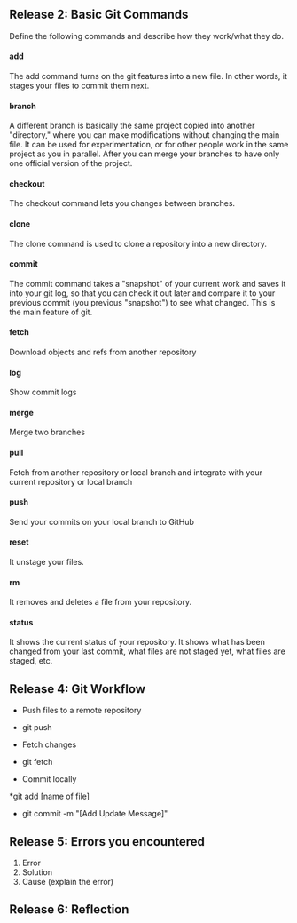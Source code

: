 ## Release 2: Basic Git Commands
Define the following commands and describe how they work/what they do.  


#### add
<!-- Your defnition here -->
The add command turns on the git features into a new file. In other words, it stages your files to commit them next.

#### branch
<!-- Your defnition here -->
A different branch is basically the same project copied into another "directory," where you can make modifications without changing the main file. It can be used for experimentation, or for other people work in the same project as you in parallel. After you can merge your branches to have only one official version of the project.

#### checkout
<!-- Your defnition here -->
The checkout command lets you changes between branches.

#### clone
<!-- Your defnition here -->
The clone command is used to clone a repository into a new directory.

#### commit
<!-- Your defnition here -->
The commit command takes a "snapshot" of your current work and saves it into your git log, so that you can check it out later and compare it to your previous commit (you previous "snapshot") to see what changed. This is the main feature of git.

#### fetch
<!-- Your defnition here -->
Download objects and refs from another repository

#### log
<!-- Your defnition here -->
Show commit logs

#### merge
<!-- Your defnition here -->
Merge two branches

#### pull
<!-- Your defnition here -->
Fetch from another repository or local branch and integrate with your current repository or local branch

#### push
<!-- Your defnition here -->
Send your commits on your local branch to GitHub

#### reset
<!-- Your defnition here -->
It unstage your files.

#### rm
<!-- Your defnition here -->
It removes and deletes a file from your repository.

#### status
It shows the current status of your repository. It shows what has been changed from your last commit, what files are not staged yet, what files are staged, etc.

## Release 4: Git Workflow

- Push files to a remote repository

* git push

- Fetch changes

* git fetch

- Commit locally

*git add [name of file]
* git commit -m "[Add Update Message]"

## Release 5: Errors you encountered
1. Error
2. Solution
3. Cause (explain the error)

## Release 6: Reflection
